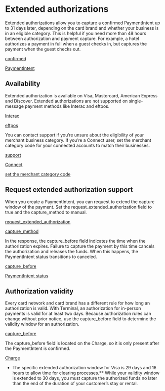 # Extended authorizations

Extended authorizations allow you to capture a confirmed PaymentIntent up to 31 days later, depending on the card brand and whether your business is in an eligible category. This is helpful if you need more than 48 hours between authorization and payment capture. For example, a hotel authorizes a payment in full when a guest checks in, but captures the payment when the guest checks out.

[confirmed](/api/payment_intents/confirm)

[PaymentIntent](/api/payment_intents/object)

## Availability

Extended authorization is available on Visa, Mastercard, American Express and Discover. Extended authorizations are not supported on single-message payment methods like Interac and eftpos.

[Interac](/terminal/payments/regional?integration-country=CA#interac-payments)

[eftpos](/terminal/payments/regional?integration-country=AU#eftpos-payments)

You can contact support if you’re unsure about the eligibility of your merchant business category. If you’re a Connect user, set the merchant category code for your connected accounts to match their businesses.

[support](https://support.stripe.com/contact)

[Connect](/connect)

[set the merchant category code](/connect/setting-mcc)

## Request extended authorization support

When you create a PaymentIntent, you can request to extend the capture window of the payment. Set the request_extended_authorization field to true and the capture_method to manual.

[request_extended_authorization](/api/payment_intents/create#create_payment_intent-payment_method_options-card_present-request_extended_authorization)

[capture_method](/api/payment_intents/create#create_payment_intent-capture_method)

In the response, the capture_before field indicates the time when the authorization expires. Failure to capture the payment by this time cancels the authorization and releases the funds. When this happens, the PaymentIntent status transitions to canceled.

[capture_before](/api/charges/object#charge_object-payment_method_details-card_present-capture_before)

[PaymentIntent status](/payments/paymentintents/lifecycle)

## Authorization validity

Every card network and card brand has a different rule for how long an authorization is valid. With Terminal, an authorization for in-person payments is valid for at least two days. Because authorization rules can change without prior notice, use the capture_before field to determine the validity window for an authorization.

[capture_before](/api/charges/object#charge_object-payment_method_details-card_present-capture_before)

The capture_before field is located on the Charge, so it is only present after the PaymentIntent is confirmed.

[Charge](/api/charges/object)

* The specific extended authorization window for Visa is 29 days and 18 hours to allow time for clearing processes.** While your validity window is extended to 30 days, you must capture the authorized funds no later than the end of the duration of your customer’s stay or rental.
